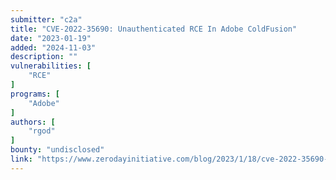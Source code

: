 ```yaml
---
submitter: "c2a"
title: "CVE-2022-35690: Unauthenticated RCE In Adobe ColdFusion"
date: "2023-01-19"
added: "2024-11-03"
description: ""
vulnerabilities: [
    "RCE"
]
programs: [
    "Adobe"
]
authors: [
    "rgod"
]
bounty: "undisclosed"
link: "https://www.zerodayinitiative.com/blog/2023/1/18/cve-2022-35690-unauthenticated-rce-in-adobe-coldfusion"
---
```




